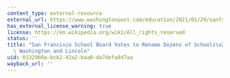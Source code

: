 ```yaml
---
content_type: external-resource
external_url: https://www.washingtonpost.com/education/2021/01/29/sanfrancisco-schoolnames-racist-rename/
has_external_license_warning: true
license: https://en.wikipedia.org/wiki/All_rights_reserved
status: ''
title: "San Francisco School Board Votes to Rename Dozens of Schools\u2014including\
  \ Washington and Lincoln"
uid: 01329b0a-bcb2-42a2-baa0-da7defa8d7aa
wayback_url: ''
---
```

